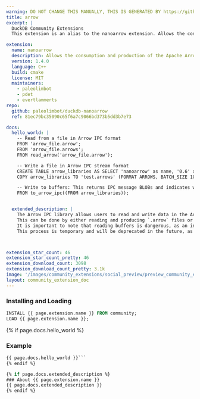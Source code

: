```yaml
---
warning: DO NOT CHANGE THIS MANUALLY, THIS IS GENERATED BY https://github/duckdb/community-extensions repository, check README there
title: arrow
excerpt: |
  DuckDB Community Extensions
  This extension is an alias to the nanoarrow extension. Allows the consumption and production of the Apache Arrow interprocess communication (IPC) format, both from files and directly from stream buffers.

extension:
  name: nanoarrow
  description: Allows the consumption and production of the Apache Arrow interprocess communication (IPC) format, both from files and directly from stream buffers.
  version: 1.4.0
  language: C++
  build: cmake
  license: MIT
  maintainers:
    - paleolimbot 
    - pdet
    - evertlammerts
repo:
  github: paleolimbot/duckdb-nanoarrow
  ref: 81ec79bc35090c65f6a7c9066bd373b5dd3b7e73

docs:
  hello_world: |
    -- Read from a file in Arrow IPC format
    FROM 'arrow_file.arrow';
    FROM 'arrow_file.arrows';
    FROM read_arrow('arrow_file.arrow');

    -- Write a file in Arrow IPC stream format
    CREATE TABLE arrow_libraries AS SELECT 'nanoarrow' as name, '0.6' as version;
    COPY arrow_libraries TO 'test.arrows' (FORMAT ARROWS, BATCH_SIZE 100);

    -- Write to buffers: This returns IPC message BLOBs and indicates which one is the header.
    FROM to_arrow_ipc((FROM arrow_libraries));


  extended_description: |
    The Arrow IPC library allows users to read and write data in the Arrow IPC stream format. 
    This can be done by either reading and producing `.arrow` files or by directly reading buffers using their pointers and sizes. 
    It is important to note that reading buffers is dangerous, as an incorrect pointer can crash the database system. 
    This process is temporary and will be deprecated in the future, as clients (e.g., the Python DuckDB client) will have a function that internally extracts these buffers from an Arrow stream.



extension_star_count: 46
extension_star_count_pretty: 46
extension_download_count: 3098
extension_download_count_pretty: 3.1k
image: '/images/community_extensions/social_preview/preview_community_extension_nanoarrow.png'
layout: community_extension_doc
---
```


### Installing and Loading
```sql
INSTALL {{ page.extension.name }} FROM community;
LOAD {{ page.extension.name }};
```

{% if page.docs.hello_world %}
### Example
```sql
{{ page.docs.hello_world }}```
{% endif %}

{% if page.docs.extended_description %}
### About {{ page.extension.name }}
{{ page.docs.extended_description }}
{% endif %}


